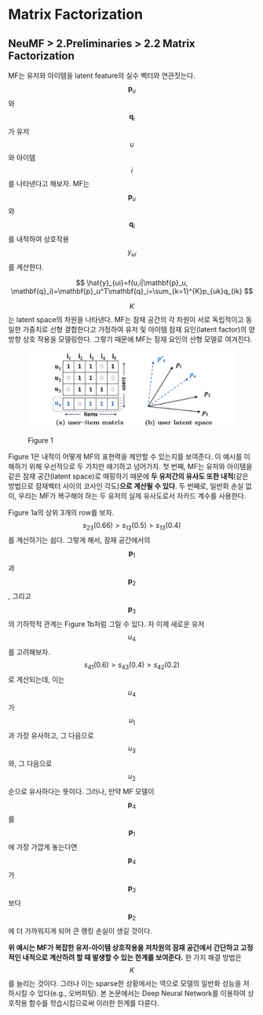 # Matrix Factorization

## NeuMF > 2.Preliminaries > 2.2 Matrix Factorization

MF는 유저와 아이템을 latent feature의 실수 벡터와 연관짓는다. $$\mathbf{p}_u$$와 $$\mathbf{q}_i$$가 유저 $$u$$와 아이템 $$i$$를 나타낸다고 해보자. MF는 $$\mathbf{p}_u$$와 $$\mathbf{q}_i$$를 내적하여 상호작용 $$y_{ui}$$를 계산한다.

$$
\hat{y}_{ui}=f(u,i|\mathbf{p}_u, \mathbf{q}_i)=\mathbf{p}_u^T\mathbf{q}_i=\sum_{k=1}^{K}p_{uk}q_{ik}
$$

$$K$$는 latent space의 차원을 나타낸다. MF는 잠재 공간의 각 차원이 서로 독립적이고 동일한 가중치로 선형 결합한다고 가정하여 유저 및 아이템 잠재 요인(latent factor)의 양방향 상호 작용을 모델링한다. 그렇기 때문에 MF는 잠재 요인의 선형 모델로 여겨진다.

<figure><img src="../.gitbook/assets/image (6) (1).png" alt=""><figcaption><p>Figure 1</p></figcaption></figure>

Figure 1은 내적이 어떻게 MF의 표현력을 제안할 수 있는지를 보여준다. 이 예시를 이해하기 위해 우선적으로 두 가지만 얘기하고 넘어가자. 첫 번째, MF는 유저와 아이템을 같은 잠재 공간(latent space)로 매핑하기 때문에 **두 유저간의 유사도 또한 내적**(같은 방법으로 잠재벡터 사이의 코사인 각도)**으로 계산될 수 있다**. 두 번째로, 일반화 손실 없이, 우리는 MF가 복구해야 하는 두 유저의 실제 유사도로서 자카드 계수를 사용한다.

Figure 1a의 상위 3개의 row를 보자. $$s_{23}(0.66) > s_{12}(0.5) > s_{13}(0.4)$$를 계산하기는 쉽다. 그렇게 해서, 잠재 공간에서의 $$\mathbf{p}_1$$과 $$\mathbf{p}_2$$, 그리고 $$\mathbf{p}_3$$의 기하학적 관계는 Figure 1b처럼 그릴 수 있다. 자 이제 새로운 유저 $$u_4$$를 고려해보자. $$s_{41}(0.6) > s_{43}(0.4) > s_{42}(0.2)$$로 계산되는데, 이는 $$u_4$$가 $$u_1$$과 가장 유사하고, 그 다음으로 $$u_3$$와, 그 다음으로 $$u_2$$ 순으로 유사하다는 뜻이다. 그러나, 만약 MF 모델이 $$\mathbf{p}_4$$를 $$\mathbf{p}_1$$에 가장 가깝게 놓는다면 $$\mathbf{p}_4$$가 $$\mathbf{p}_3$$보다 $$\mathbf{p}_2$$에 더 가까워지게 되어 큰 랭킹 손실이 생길 것이다.

**위 예시는 MF가 복잡한 유저-아이템 상호작용을 저차원의 잠재 공간에서 간단하고 고정적인 내적으로 계산하려 할 때 발생할 수 있는 한계를 보여준다.** 한 가지 해결 방법은 $$K$$를 늘리는 것이다. 그러나 이는 sparse한 상황에서는 역으로 모델의 일반화 성능을 저하시킬 수 있다(e.g., 오버피팅). 본 논문에서는 Deep Neural Network를 이용하여 상호작용 함수를 학습시킴으로써 이러한 한계를 다룬다.
